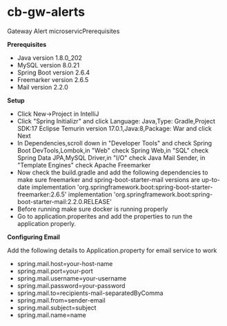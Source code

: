 # cb-gw-alerts
Gateway Alert microservicPrerequisites

**Prerequisites**

* Java version 1.8.0_202
* MySQL version 8.0.21
* Spring Boot version 2.6.4
* Freemarker version 2.6.5
* Mail version 2.2.0

**Setup**
* Click  New->Project in IntelliJ
* Click "Spring Initializr" and click Language: Java,Type: Gradle,Project SDK:17 Eclipse Temurin version 17.0.1,Java:8,Package: War and click Next
* In Dependencies,scroll down in "Developer Tools" and check Spring Boot DevTools,Lombok,in "Web" check Spring Web,in "SQL" check Spring Data JPA,MySQL Driver,in "I/O" check Java Mail Sender, in "Template Engines" check Apache Freemarker
* Now check the build.gradle and add the following dependencies to make sure freemarker and spring-boot-starter-mail versions are up-to-date 
    implementation 'org.springframework.boot:spring-boot-starter-freemarker:2.6.5'
    implementation 'org.springframework.boot:spring-boot-starter-mail:2.2.0.RELEASE'
* Before running make sure docker is running properly
* Go to application.properites and add the properties to run the application properly. 

**Configuring Email**

Add the following details to Application.property for email service to work
* spring.mail.host=your-host-name
* spring.mail.port=your-port
* spring.mail.username=your-username
* spring.mail.password=your-password
* spring.mail.to=recipients-mail-separatedByComma
* spring.mail.from=sender-email
* spring.mail.subject=subject
* spring.mail.name=name



